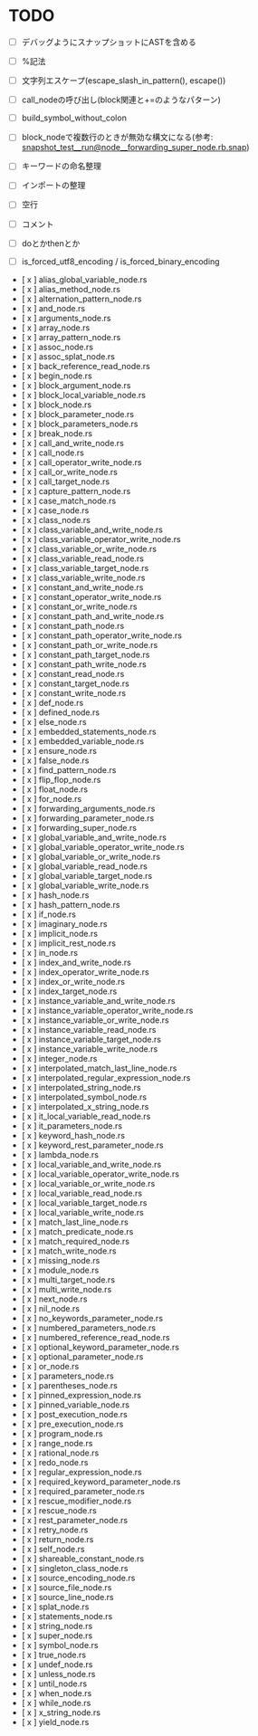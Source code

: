 # TODO

- [ ] デバッグようにスナップショットにASTを含める
- [ ] %記法
- [ ] 文字列エスケープ(escape_slash_in_pattern(), escape())
- [ ] call_nodeの呼び出し(block関連と+=のようなパターン)
- [ ] build_symbol_without_colon
- [ ] block_nodeで複数行のときが無効な構文になる(参考: snapshot_test__run@node__forwarding_super_node.rb.snap)
- [ ] キーワードの命名整理
- [ ] インポートの整理
- [ ] 空行
- [ ] コメント
- [ ] doとかthenとか
- [ ] is_forced_utf8_encoding / is_forced_binary_encoding


- [ x ] alias_global_variable_node.rs
- [ x ] alias_method_node.rs
- [ x ] alternation_pattern_node.rs
- [ x ] and_node.rs
- [ x ] arguments_node.rs
- [ x ] array_node.rs
- [ x ] array_pattern_node.rs
- [ x ] assoc_node.rs
- [ x ] assoc_splat_node.rs
- [ x ] back_reference_read_node.rs
- [ x ] begin_node.rs
- [ x ] block_argument_node.rs
- [ x ] block_local_variable_node.rs
- [ x ] block_node.rs
- [ x ] block_parameter_node.rs
- [ x ] block_parameters_node.rs
- [ x ] break_node.rs
- [ x ] call_and_write_node.rs
- [ x ] call_node.rs
- [ x ] call_operator_write_node.rs
- [ x ] call_or_write_node.rs
- [ x ] call_target_node.rs
- [ x ] capture_pattern_node.rs
- [ x ] case_match_node.rs
- [ x ] case_node.rs
- [ x ] class_node.rs
- [ x ] class_variable_and_write_node.rs
- [ x ] class_variable_operator_write_node.rs
- [ x ] class_variable_or_write_node.rs
- [ x ] class_variable_read_node.rs
- [ x ] class_variable_target_node.rs
- [ x ] class_variable_write_node.rs
- [ x ] constant_and_write_node.rs
- [ x ] constant_operator_write_node.rs
- [ x ] constant_or_write_node.rs
- [ x ] constant_path_and_write_node.rs
- [ x ] constant_path_node.rs
- [ x ] constant_path_operator_write_node.rs
- [ x ] constant_path_or_write_node.rs
- [ x ] constant_path_target_node.rs
- [ x ] constant_path_write_node.rs
- [ x ] constant_read_node.rs
- [ x ] constant_target_node.rs
- [ x ] constant_write_node.rs
- [ x ] def_node.rs
- [ x ] defined_node.rs
- [ x ] else_node.rs
- [ x ] embedded_statements_node.rs
- [ x ] embedded_variable_node.rs
- [ x ] ensure_node.rs
- [ x ] false_node.rs
- [ x ] find_pattern_node.rs
- [ x ] flip_flop_node.rs
- [ x ] float_node.rs
- [ x ] for_node.rs
- [ x ] forwarding_arguments_node.rs
- [ x ] forwarding_parameter_node.rs
- [ x ] forwarding_super_node.rs
- [ x ] global_variable_and_write_node.rs
- [ x ] global_variable_operator_write_node.rs
- [ x ] global_variable_or_write_node.rs
- [ x ] global_variable_read_node.rs
- [ x ] global_variable_target_node.rs
- [ x ] global_variable_write_node.rs
- [ x ] hash_node.rs
- [ x ] hash_pattern_node.rs
- [ x ] if_node.rs
- [ x ] imaginary_node.rs
- [ x ] implicit_node.rs
- [ x ] implicit_rest_node.rs
- [ x ] in_node.rs
- [ x ] index_and_write_node.rs
- [ x ] index_operator_write_node.rs
- [ x ] index_or_write_node.rs
- [ x ] index_target_node.rs
- [ x ] instance_variable_and_write_node.rs
- [ x ] instance_variable_operator_write_node.rs
- [ x ] instance_variable_or_write_node.rs
- [ x ] instance_variable_read_node.rs
- [ x ] instance_variable_target_node.rs
- [ x ] instance_variable_write_node.rs
- [ x ] integer_node.rs
- [ x ] interpolated_match_last_line_node.rs
- [ x ] interpolated_regular_expression_node.rs
- [ x ] interpolated_string_node.rs
- [ x ] interpolated_symbol_node.rs
- [ x ] interpolated_x_string_node.rs
- [ x ] it_local_variable_read_node.rs
- [ x ] it_parameters_node.rs
- [ x ] keyword_hash_node.rs
- [ x ] keyword_rest_parameter_node.rs
- [ x ] lambda_node.rs
- [ x ] local_variable_and_write_node.rs
- [ x ] local_variable_operator_write_node.rs
- [ x ] local_variable_or_write_node.rs
- [ x ] local_variable_read_node.rs
- [ x ] local_variable_target_node.rs
- [ x ] local_variable_write_node.rs
- [ x ] match_last_line_node.rs
- [ x ] match_predicate_node.rs
- [ x ] match_required_node.rs
- [ x ] match_write_node.rs
- [ x ] missing_node.rs
- [ x ] module_node.rs
- [ x ] multi_target_node.rs
- [ x ] multi_write_node.rs
- [ x ] next_node.rs
- [ x ] nil_node.rs
- [ x ] no_keywords_parameter_node.rs
- [ x ] numbered_parameters_node.rs
- [ x ] numbered_reference_read_node.rs
- [ x ] optional_keyword_parameter_node.rs
- [ x ] optional_parameter_node.rs
- [ x ] or_node.rs
- [ x ] parameters_node.rs
- [ x ] parentheses_node.rs
- [ x ] pinned_expression_node.rs
- [ x ] pinned_variable_node.rs
- [ x ] post_execution_node.rs
- [ x ] pre_execution_node.rs
- [ x ] program_node.rs
- [ x ] range_node.rs
- [ x ] rational_node.rs
- [ x ] redo_node.rs
- [ x ] regular_expression_node.rs
- [ x ] required_keyword_parameter_node.rs
- [ x ] required_parameter_node.rs
- [ x ] rescue_modifier_node.rs
- [ x ] rescue_node.rs
- [ x ] rest_parameter_node.rs
- [ x ] retry_node.rs
- [ x ] return_node.rs
- [ x ] self_node.rs
- [ x ] shareable_constant_node.rs
- [ x ] singleton_class_node.rs
- [ x ] source_encoding_node.rs
- [ x ] source_file_node.rs
- [ x ] source_line_node.rs
- [ x ] splat_node.rs
- [ x ] statements_node.rs
- [ x ] string_node.rs
- [ x ] super_node.rs
- [ x ] symbol_node.rs
- [ x ] true_node.rs
- [ x ] undef_node.rs
- [ x ] unless_node.rs
- [ x ] until_node.rs
- [ x ] when_node.rs
- [ x ] while_node.rs
- [ x ] x_string_node.rs
- [ x ] yield_node.rs
